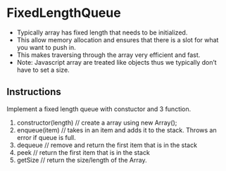 # FixedLengthQueue

- Typically array has fixed length that needs to be initialized.
- This allow memory allocation and ensures that there is a slot for what you want to push in.
- This makes traversing through the array very efficient and fast.
- Note: Javascript array are treated like objects thus we typically don’t have to set a size.

## Instructions

Implement a fixed length queue with constuctor and 3 function.

1. constructor(length) // create a array using new Array(<size of array>);
2. enqueue(item) // takes in an item and adds it to the stack. Throws an error if queue is full.
3. dequeue // remove and return the first item that is in the stack
4. peek // return the first item that is in the stack
5. getSize // return the size/length of the Array.
